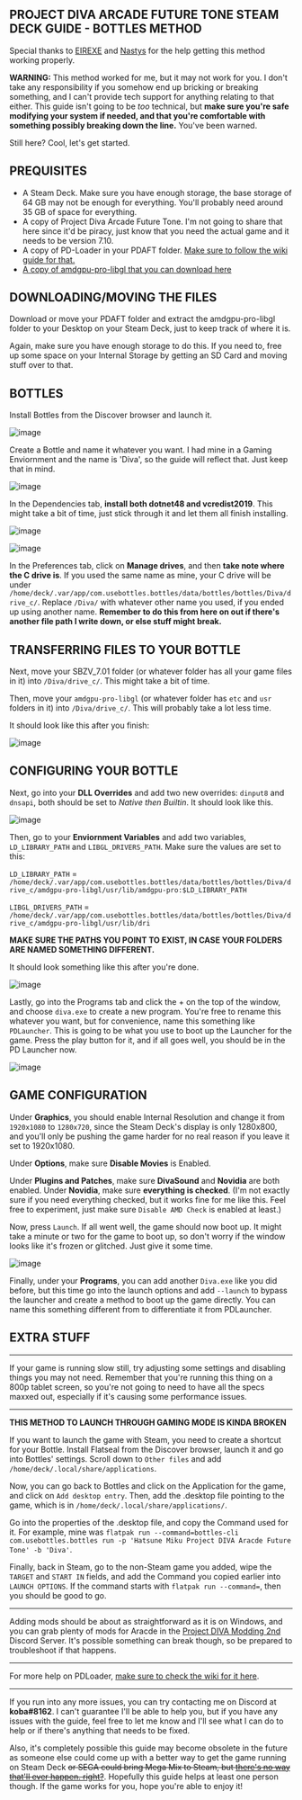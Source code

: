 ## PROJECT DIVA ARCADE FUTURE TONE STEAM DECK GUIDE - BOTTLES METHOD

Special thanks to [EIREXE](https://github.com/EIREXE) and [Nastys](https://github.com/nastys) for the help getting this method working properly.

**WARNING:** This method worked for me, but it may not work for you. I don't take any responsibility if you somehow end up bricking or breaking something, and I can't provide tech support for anything relating to that either. This guide isn't going to be _too_ technical, but **make sure you're safe modifying your system if needed, and that you're comfortable with something possibly breaking down the line.** You've been warned.

Still here? Cool, let's get started.

## PREQUISITES

- A Steam Deck. Make sure you have enough storage, the base storage of 64 GB may not be enough for everything. You'll probably need around 35 GB of space for everything.
- A copy of Project Diva Arcade Future Tone. I'm not going to share that here since it'd be piracy, just know that you need the actual game and it needs to be version 7.10.
- A copy of PD-Loader in your PDAFT folder. [Make sure to follow the wiki guide for that.](https://github.com/PDModdingCommunity/PD-Loader/wiki/2\)-Installation)
- [A copy of amdgpu-pro-libgl that you can download here](https://drive.google.com/file/d/1LhzgXbzD8k3xfLeJojzKGGOw8Ep6pmxq/view?usp=sharing)

## DOWNLOADING/MOVING THE FILES

Download or move your PDAFT folder and extract the amdgpu-pro-libgl folder to your Desktop on your Steam Deck, just to keep track of where it is.

Again, make sure you have enough storage to do this. If you need to, free up some space on your Internal Storage by getting an SD Card and moving stuff over to that.

## BOTTLES

Install Bottles from the Discover browser and launch it.

![image](https://user-images.githubusercontent.com/22461806/169699517-5576e71e-688d-463b-96c6-a2a5209225e8.png)

Create a Bottle and name it whatever you want. I had mine in a Gaming Enviornment and the name is 'Diva', so the guide will reflect that. Just keep that in mind.

![image](https://user-images.githubusercontent.com/22461806/169699584-2de772dd-8653-4b1a-a229-8c2f2f632155.png)

In the Dependencies tab, **install both dotnet48 and vcredist2019**. This might take a bit of time, just stick through it and let them all finish installing.

![image](https://user-images.githubusercontent.com/22461806/169699903-67022096-9dba-481e-9014-eb5e2f346f4f.png)

![image](https://user-images.githubusercontent.com/22461806/169699906-18fab498-e994-4b41-a1c8-78f9eb30555d.png)

In the Preferences tab, click on **Manage drives**, and then **take note where the C drive is**. If you used the same name as mine, your C drive will be under `/home/deck/.var/app/com.usebottles.bottles/data/bottles/bottles/Diva/drive_c/`. Replace `/Diva/` with whatever other name you used, if you ended up using another name. **Remember to do this from here on out if there's another file path I write down, or else stuff might break.**

## TRANSFERRING FILES TO YOUR BOTTLE

Next, move your SBZV_7.01 folder (or whatever folder has all your game files in it) into `/Diva/drive_c/`. This might take a bit of time.

Then, move your `amdgpu-pro-libgl` (or whatever folder has `etc` and `usr` folders in it) into `/Diva/drive_c/`. This will probably take a lot less time.

It should look like this after you finish:

![image](https://user-images.githubusercontent.com/22461806/169699411-9d930285-be88-430d-b3be-a811a771aa34.png)

## CONFIGURING YOUR BOTTLE

Next, go into your **DLL Overrides** and add two new overrides: `dinput8` and `dnsapi`, both should be set to *Native then Builtin*. It should look like this.

![image](https://user-images.githubusercontent.com/22461806/169699265-ae054cc0-bc1f-414f-87b8-8120b2eec190.png)

Then, go to your **Enviornment Variables** and add two variables, `LD_LIBRARY_PATH` and `LIBGL_DRIVERS_PATH`. Make sure the values are set to this:

`LD_LIBRARY_PATH` = `/home/deck/.var/app/com.usebottles.bottles/data/bottles/bottles/Diva/drive_c/amdgpu-pro-libgl/usr/lib/amdgpu-pro:$LD_LIBRARY_PATH`

`LIBGL_DRIVERS_PATH` = `/home/deck/.var/app/com.usebottles.bottles/data/bottles/bottles/Diva/drive_c/amdgpu-pro-libgl/usr/lib/dri`

**MAKE SURE THE PATHS YOU POINT TO EXIST, IN CASE YOUR FOLDERS ARE NAMED SOMETHING DIFFERENT.**

It should look something like this after you're done.

![image](https://user-images.githubusercontent.com/22461806/169699372-bf33eafb-6b8d-4412-a64c-e88897e494c9.png)

Lastly, go into the Programs tab and click the + on the top of the window, and choose `diva.exe` to create a new program. You're free to rename this whatever you want, but for convenience, name this something like `PDLauncher`. This is going to be what you use to boot up the Launcher for the game. Press the play button for it, and if all goes well, you should be in the PD Launcher now.

![image](https://user-images.githubusercontent.com/22461806/169700184-6c06b715-3079-4e18-989c-ddec28e55ba9.png)

## GAME CONFIGURATION

Under **Graphics**, you should enable Internal Resolution and change it from `1920x1080` to `1280x720`, since the Steam Deck's display is only 1280x800, and you'll only be pushing the game harder for no real reason if you leave it set to 1920x1080.

Under **Options**, make sure **Disable Movies** is Enabled.

Under **Plugins and Patches**, make sure **DivaSound** and **Novidia** are both enabled. Under **Novidia**, make sure **everything is checked**. (I'm not exactly sure if you need everything checked, but it works fine for me like this. Feel free to experiment, just make sure `Disable AMD Check` is enabled at least.)

Now, press `Launch`. If all went well, the game should now boot up. It might take a minute or two for the game to boot up, so don't worry if the window looks like it's frozen or glitched. Just give it some time.

![image](https://user-images.githubusercontent.com/22461806/169700500-ad224c67-7094-4f71-9c1d-90662c3cbe5b.png)

Finally, under your **Programs**, you can add another `Diva.exe` like you did before, but this time go into the launch options and add `--launch` to bypass the launcher and create a method to boot up the game directly. You can name this something different from to differentiate it from PDLauncher.

## EXTRA STUFF

----------------

If your game is running slow still, try adjusting some settings and disabling things you may not need. Remember that you're running this thing on a 800p tablet screen, so you're not going to need to have all the specs maxxed out, especially if it's causing some performance issues.

----------------

**THIS METHOD TO LAUNCH THROUGH GAMING MODE IS KINDA BROKEN**

If you want to launch the game with Steam, you need to create a shortcut for your Bottle. Install Flatseal from the Discover browser, launch it and go into Bottles' settings. Scroll down to `Other files` and add `/home/deck/.local/share/applications`. 

Now, you can go back to Bottles and click on the Application for the game, and click on `Add desktop entry`. Then, add the .desktop file pointing to the game, which is in `/home/deck/.local/share/applications/`. 

Go into the properties of the .desktop file, and copy the Command used for it. For example, mine was `flatpak run --command=bottles-cli com.usebottles.bottles run -p 'Hatsune Miku Project DIVA Aracde Future Tone' -b 'Diva'`. 

Finally, back in Steam, go to the non-Steam game you added, wipe the `TARGET` and `START IN` fields, and add the Command you copied earlier into `LAUNCH OPTIONS`. If the command starts with `flatpak run --command=`, then you should be good to go.

----------------

Adding mods should be about as straightforward as it is on Windows, and you can grab plenty of mods for Aracde in the [Project DIVA Modding 2nd](https://discord.gg/cvBVGDZ) Discord Server. It's possible something can break though, so be prepared to troubleshoot if that happens.

----------------

For more help on PDLoader, [make sure to check the wiki for it here](https://github.com/PDModdingCommunity/PD-Loader/wiki/2\)-Installation).

----------------

If you run into any more issues, you can try contacting me on Discord at **koba#8162**. I can't guarantee I'll be able to help you, but if you have any issues with the guide, feel free to let me know and I'll see what I can do to help or if there's anything that needs to be fixed.

Also, it's completely possible this guide may become obsolete in the future as someone else could come up with a better way to get the game running on Steam Deck ~~or SEGA could bring Mega Mix to Steam, but [there's no way that'll ever happen. right?](https://steamdb.info/app/1905750/)~~. Hopefully this guide helps at least one person though. If the game works for you, hope you're able to enjoy it!
